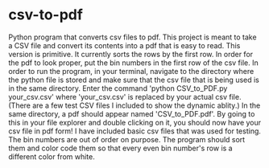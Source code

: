 # csv-to-pdf
Python program that converts csv files to pdf.
This project is meant to take a CSV file and convert its contents into a pdf that is easy to read.
This version is primitive. It currently sorts the rows by the first row. In order for the pdf to look proper, put the bin numbers in the first row of the csv file.
In order to run the program, in your terminal, navigate to the directory where the python file is stored and make sure that the csv file that is being used is in the same directory. 
Enter the command 'python CSV_to_PDF.py your_csv.csv' where 'your_csv.csv' is replaced by your actual csv file. (There are a few test CSV files I included to show the dynamic ablity.)
In the same directory, a pdf should appear named 'CSV_to_PDF.pdf'. By going to this in your file explorer and double clicking on it, you should now have your csv file in pdf form! 
I have included basic csv files that was used for testing. The bin numbers are out of order on purpose. The program should sort them and color code them so that every even bin number's row is a different color from white. 
